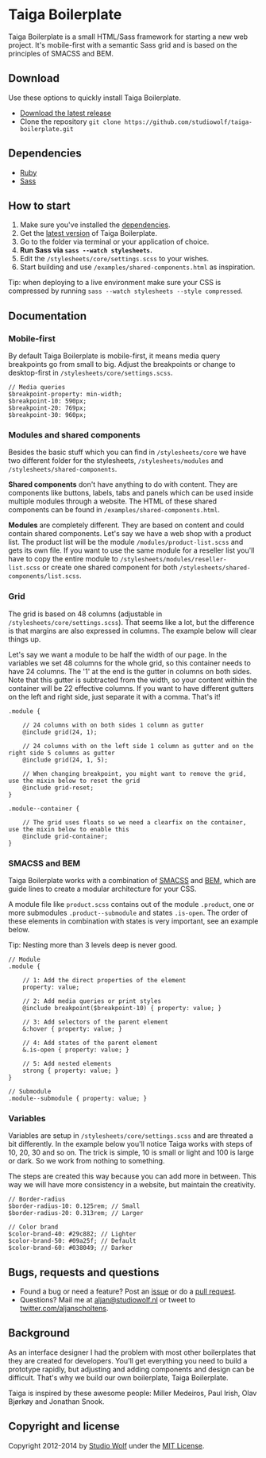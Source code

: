 # Taiga Boilerplate

Taiga Boilerplate is a small HTML/Sass framework for starting a new web project.
It's mobile-first with a semantic Sass grid and is based on the principles of SMACSS and BEM.

## Download

Use these options to quickly install Taiga Boilerplate.

- [Download the latest release](https://github.com/studiowolf/taiga-boilerplate/archive/stable.zip)
- Clone the repository `git clone https://github.com/studiowolf/taiga-boilerplate.git`

## Dependencies

- [Ruby](https://www.ruby-lang.org/en/installation/)
- [Sass](http://sass-lang.com/install)

## How to start

1. Make sure you've installed the [dependencies](#dependencies).
2. Get the [latest version](#quick-start) of Taiga Boilerplate.
3. Go to the folder via terminal or your application of choice.
4. **Run Sass via `sass --watch stylesheets`.**
5. Edit the `/stylesheets/core/settings.scss` to your wishes.
6. Start building and use `/examples/shared-components.html` as inspiration.

Tip: when deploying to a live environment make sure your CSS is compressed by running `sass --watch stylesheets --style compressed`.

## Documentation

### Mobile-first

By default Taiga Boilerplate is mobile-first, it means media query breakpoints go from small to big. Adjust the breakpoints or change to desktop-first in `/stylesheets/core/settings.scss`.

```
// Media queries
$breakpoint-property: min-width;
$breakpoint-10: 590px;
$breakpoint-20: 769px;
$breakpoint-30: 960px;
```

### Modules and shared components

Besides the basic stuff which you can find in `/stylesheets/core` we have two different folder for the stylesheets, `/stylesheets/modules` and `/stylesheets/shared-components`.

**Shared components** don't have anything to do with content. They are components like buttons, labels, tabs and panels which can be used inside multiple modules through a website. The HTML of these shared components can be found in `/examples/shared-components.html`.

**Modules** are completely different. They are based on content and could contain shared components. Let's say we have a web shop with a product list. The product list will be the module `/modules/product-list.scss` and gets its own file. If you want to use the same module for a reseller list you'll have to copy the entire module to `/stylesheets/modules/reseller-list.scss` or create one shared component for both `/stylesheets/shared-components/list.scss`.

### Grid

The grid is based on 48 columns (adjustable in `/stylesheets/core/settings.scss`). That seems like a lot, but the difference is that margins are also expressed in columns. The example below will clear things up.

Let's say we want a module to be half the width of our page. In the variables we set 48 columns for the whole grid, so this container needs to have 24 columns. The '1' at the end is the gutter in columns on both sides. Note that this gutter is subtracted from the width, so your content within the container will be 22 effective columns. If you want to have different gutters on the left and right side, just separate it with a comma. That's it!

```
.module {

    // 24 columns with on both sides 1 column as gutter
    @include grid(24, 1);

    // 24 columns with on the left side 1 column as gutter and on the right side 5 columns as gutter
    @include grid(24, 1, 5);

    // When changing breakpoint, you might want to remove the grid, use the mixin below to reset the grid
    @include grid-reset;
}

.module--container {

    // The grid uses floats so we need a clearfix on the container, use the mixin below to enable this
    @include grid-container;
}
```

### SMACSS and BEM

Taiga Boilerplate works with a combination of [SMACSS](http://smacss.com/) and [BEM](http://bem.info/), which are guide lines to create a modular architecture for your CSS.

A module file like `product.scss` contains out of the module `.product`, one or more submodules `.product--submodule` and states `.is-open`.
The order of these elements in combination with states is very important, see an example below.

Tip: Nesting more than 3 levels deep is never good.

```
// Module
.module {

    // 1: Add the direct properties of the element
    property: value;

    // 2: Add media queries or print styles
    @include breakpoint($breakpoint-10) { property: value; }

    // 3: Add selectors of the parent element
    &:hover { property: value; }

    // 4: Add states of the parent element
    &.is-open { property: value; }

    // 5: Add nested elements
    strong { property: value; }
}

// Submodule
.module--submodule { property: value; }
```

### Variables

Variables are setup in `/stylesheets/core/settings.scss` and are threated a bit differently.
In the example below you'll notice Taiga works with steps of 10, 20, 30 and so on. The trick is simple, 10 is small or light and 100 is large or dark. So we work from nothing to something.

The steps are created this way because you can add more in between. This way we will have more consistency in a website, but maintain the creativity.

```
// Border-radius
$border-radius-10: 0.125rem; // Small
$border-radius-20: 0.313rem; // Larger

// Color brand
$color-brand-40: #29c882; // Lighter
$color-brand-50: #09a25f; // Default
$color-brand-60: #038049; // Darker

```

## Bugs, requests and questions

- Found a bug or need a feature? Post an [issue](https://github.com/studiowolf/taiga-boilerplate/issues/new) or do a [pull request](https://github.com/studiowolf/taiga-boilerplate/pulls).
- Questions? Mail me at [aljan@studiowolf.nl](mailto:aljan@studiowolf.nl) or tweet to [twitter.com/aljanscholtens](http://twitter.com/aljanscholtens).

## Background

As an interface designer I had the problem with most other boilerplates that they are created for developers.
You'll get everything you need to build a prototype rapidly, but adjusting and adding components and design can be difficult.
That's why we build our own boilerplate, Taiga Boilerplate.

Taiga is inspired by these awesome people: Miller Medeiros, Paul Irish, Olav Bjørkøy and Jonathan Snook.

## Copyright and license

Copyright 2012-2014 by [Studio Wolf](http://studiowolf.nl) under the [MIT License](LICENSE).
